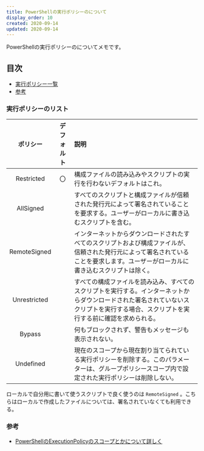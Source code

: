 ```yaml
---
title: PowerShellの実行ポリシーのについて
display_order: 10
created: 2020-09-14
updated: 2020-09-14
---
```

PowerShellの実行ポリシーのについてメモです。

## <a name="index">目次</a>

- [実行ポリシー一覧](#execution-policy-list)
- [参考](#reference)

### <a name="execution-policy-list">実行ポリシーのリスト</a>

|ポリシー     |デフォルト|説明             |
|:----------:|:--------:|:----------------|
|Restricted  |〇        |構成ファイルの読み込みやスクリプトの実行を行わないデフォルトはこれ。|
|AllSigned   |          |すべてのスクリプトと構成ファイルが信頼された発行元によって署名されていることを要求する。ユーザーがローカルに書き込むスクリプトを含む。|
|RemoteSigned|          |インターネットからダウンロードされたすべてのスクリプトおよび構成ファイルが、信頼された発行元によって署名されていることを要求します。ユーザーがローカルに書き込むスクリプトは除く。|
|Unrestricted|          |すべての構成ファイルを読み込み、すべてのスクリプトを実行する。インターネットからダウンロードされた署名されていないスクリプトを実行する場合、スクリプトを実行する前に確認を求められる。|
|Bypass      |          |何もブロックされず、警告もメッセージも表示されない。|
|Undefined   |          |現在のスコープから現在割り当てられている実行ポリシーを削除する。このパラメーターは、グループポリシースコープ内で設定された実行ポリシーは削除しない。|

ローカルで自分用に書いて使うスクリプトで良く使うのは `RemoteSigned` 。こちらはローカルで作成したファイルについては、署名されていなくても利用できる。

### <a name="reference">参考</a>

- [PowerShellのExecutionPolicyのスコープとかについて詳しく](https://qiita.com/kikuchi/items/59f219eae2a172880ba6)

